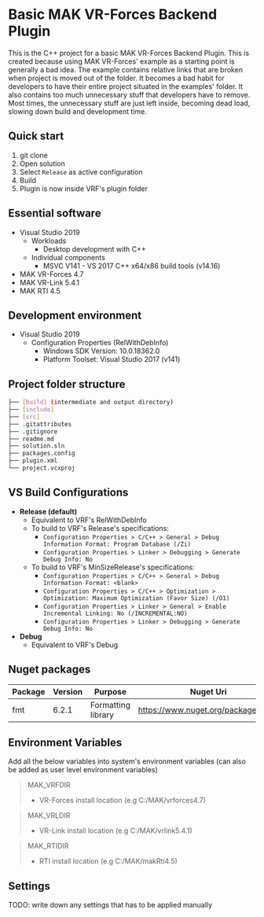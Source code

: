 # Basic MAK VR-Forces Backend Plugin
This is the C++ project for a basic MAK VR-Forces Backend Plugin.
This is created because using MAK VR-Forces' example as a starting point is generally a bad idea. The example contains relative links that are broken when project is moved out of the folder. It becomes a bad habit for developers to have their entire project situated in the examples' folder. It also contains too much unnecessary stuff that developers have to remove. Most times, the unnecessary stuff are just left inside, becoming dead load, slowing down build and development time.

## Quick start
1) git clone
2) Open solution
3) Select `Release` as active configuration
4) Build
5) Plugin is now inside VRF's plugin folder

## Essential software
- Visual Studio 2019
  - Workloads
    - Desktop development with C++
  - Individual components
    - MSVC V141 - VS 2017 C++ x64/x86 build tools (v14.16)
- MAK VR-Forces 4.7
- MAK VR-Link 5.4.1
- MAK RTI 4.5
  
## Development environment
- Visual Studio 2019
  - Configuration Properties (RelWithDebInfo)
    - Windows SDK Version: 10.0.18362.0
    - Platform Toolset: Visual Studio 2017 (v141)

## Project folder structure
```sh
├── [build] (intermediate and output directory)
├── [include]
├── [src]
├── .gitattributes
├── .gitignore
├── readme.md
├── solution.sln
├── packages.config
├── plugin.xml
└── project.vcxproj
```

## VS Build Configurations
- **Release (default)**
  - Equivalent to VRF's RelWithDebInfo
  - To build to VRF's Release's specifications:
    - `Configuration Properties > C/C++ > General > Debug Information Format: Program Database (/Zi)`
    - `Configuration Properties > Linker > Debugging > Generate Debug Info: No`
  - To build to VRF's MinSizeRelease's specifications:
    - `Configuration Properties > C/C++ > General > Debug Information Format: <blank>`
    - `Configuration Properties > C/C++ > Optimization > Optimization: Maximum Optimization (Favor Size) (/O1)`
    - `Configuration Properties > Linker > General > Enable Incremental Linking: No (/INCREMENTAL:NO)`
    - `Configuration Properties > Linker > Debugging > Generate Debug Info: No`
- **Debug**
  - Equivalent to VRF's Debug

## Nuget packages
| Package  | Version  | Purpose  | Nuget Uri  | Comments  |
|---|---|---|---|---|
| fmt  | 6.2.1  | Formatting library  | https://www.nuget.org/packages/fmt/  | https://fmt.dev/  |

## Environment Variables
Add all the below variables into system's environment variables (can also be added as user level environment variables)
> MAK_VRFDIR
> - VR-Forces install location (e.g C:/MAK/vrforces4.7)

> MAK_VRLDIR
> - VR-Link install location (e.g C:/MAK/vrlink5.4.1)

> MAK_RTIDIR
> - RTI install location (e.g C:/MAK/makRti4.5)

## Settings
TODO: write down any settings that has to be applied manually